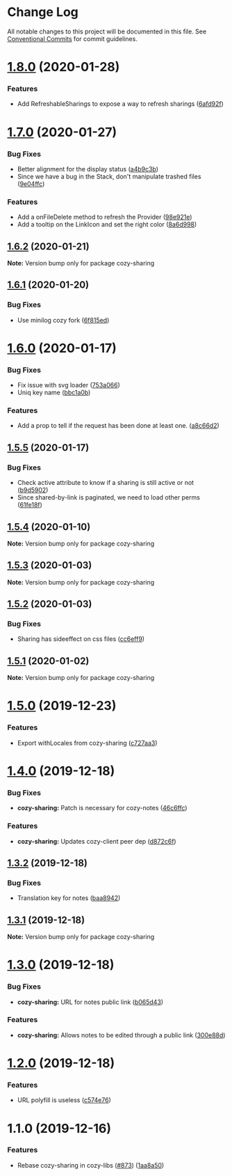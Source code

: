 # Change Log

All notable changes to this project will be documented in this file.
See [Conventional Commits](https://conventionalcommits.org) for commit guidelines.

# [1.8.0](https://github.com/cozy/cozy-libs/compare/cozy-sharing@1.7.0...cozy-sharing@1.8.0) (2020-01-28)


### Features

* Add RefreshableSharings to expose a way to refresh sharings ([6afd92f](https://github.com/cozy/cozy-libs/commit/6afd92f))





# [1.7.0](https://github.com/cozy/cozy-libs/compare/cozy-sharing@1.6.2...cozy-sharing@1.7.0) (2020-01-27)


### Bug Fixes

* Better alignment for the display status ([a4b9c3b](https://github.com/cozy/cozy-libs/commit/a4b9c3b))
* Since we have a bug in the Stack, don't manipulate trashed files ([9e04ffc](https://github.com/cozy/cozy-libs/commit/9e04ffc))


### Features

* Add a onFileDelete method to refresh the Provider ([98e921e](https://github.com/cozy/cozy-libs/commit/98e921e))
* Add a tooltip on the LinkIcon and set the right color ([8a6d998](https://github.com/cozy/cozy-libs/commit/8a6d998))





## [1.6.2](https://github.com/cozy/cozy-libs/compare/cozy-sharing@1.6.1...cozy-sharing@1.6.2) (2020-01-21)

**Note:** Version bump only for package cozy-sharing





## [1.6.1](https://github.com/cozy/cozy-libs/compare/cozy-sharing@1.6.0...cozy-sharing@1.6.1) (2020-01-20)


### Bug Fixes

* Use minilog cozy fork ([6f815ed](https://github.com/cozy/cozy-libs/commit/6f815ed))





# [1.6.0](https://github.com/cozy/cozy-libs/compare/cozy-sharing@1.5.5...cozy-sharing@1.6.0) (2020-01-17)


### Bug Fixes

* Fix issue with svg loader ([753a066](https://github.com/cozy/cozy-libs/commit/753a066))
* Uniq key name ([bbc1a0b](https://github.com/cozy/cozy-libs/commit/bbc1a0b))


### Features

* Add a prop to tell if the request has been done at least one. ([a8c66d2](https://github.com/cozy/cozy-libs/commit/a8c66d2))





## [1.5.5](https://github.com/cozy/cozy-libs/compare/cozy-sharing@1.5.4...cozy-sharing@1.5.5) (2020-01-17)


### Bug Fixes

* Check active attribute to know if a sharing is still active or not ([b9d5902](https://github.com/cozy/cozy-libs/commit/b9d5902))
* Since shared-by-link is paginated, we need to load other perms ([61fe18f](https://github.com/cozy/cozy-libs/commit/61fe18f))





## [1.5.4](https://github.com/cozy/cozy-libs/compare/cozy-sharing@1.5.3...cozy-sharing@1.5.4) (2020-01-10)

**Note:** Version bump only for package cozy-sharing





## [1.5.3](https://github.com/cozy/cozy-libs/compare/cozy-sharing@1.5.2...cozy-sharing@1.5.3) (2020-01-03)

**Note:** Version bump only for package cozy-sharing





## [1.5.2](https://github.com/cozy/cozy-libs/compare/cozy-sharing@1.5.1...cozy-sharing@1.5.2) (2020-01-03)


### Bug Fixes

* Sharing has sideeffect on css files ([cc6eff9](https://github.com/cozy/cozy-libs/commit/cc6eff9))





## [1.5.1](https://github.com/cozy/cozy-libs/compare/cozy-sharing@1.5.0...cozy-sharing@1.5.1) (2020-01-02)

**Note:** Version bump only for package cozy-sharing





# [1.5.0](https://github.com/cozy/cozy-libs/compare/cozy-sharing@1.4.0...cozy-sharing@1.5.0) (2019-12-23)


### Features

* Export withLocales from cozy-sharing ([c727aa3](https://github.com/cozy/cozy-libs/commit/c727aa3))





# [1.4.0](https://github.com/cozy/cozy-libs/compare/cozy-sharing@1.3.2...cozy-sharing@1.4.0) (2019-12-18)


### Bug Fixes

* **cozy-sharing:** Patch is necessary for cozy-notes ([46c6ffc](https://github.com/cozy/cozy-libs/commit/46c6ffc))


### Features

* **cozy-sharing:** Updates cozy-client peer dep ([d872c6f](https://github.com/cozy/cozy-libs/commit/d872c6f))





## [1.3.2](https://github.com/cozy/cozy-libs/compare/cozy-sharing@1.3.1...cozy-sharing@1.3.2) (2019-12-18)


### Bug Fixes

* Translation key for notes ([baa8942](https://github.com/cozy/cozy-libs/commit/baa8942))





## [1.3.1](https://github.com/cozy/cozy-libs/compare/cozy-sharing@1.3.0...cozy-sharing@1.3.1) (2019-12-18)

**Note:** Version bump only for package cozy-sharing





# [1.3.0](https://github.com/cozy/cozy-libs/compare/cozy-sharing@1.2.0...cozy-sharing@1.3.0) (2019-12-18)


### Bug Fixes

* **cozy-sharing:** URL for notes public link ([b065d43](https://github.com/cozy/cozy-libs/commit/b065d43))


### Features

* **cozy-sharing:** Allows notes to be edited through a public link ([300e88d](https://github.com/cozy/cozy-libs/commit/300e88d))





# [1.2.0](https://github.com/cozy/cozy-libs/compare/cozy-sharing@1.1.0...cozy-sharing@1.2.0) (2019-12-18)


### Features

* URL polyfill is useless ([c574e76](https://github.com/cozy/cozy-libs/commit/c574e76))





# 1.1.0 (2019-12-16)


### Features

* Rebase cozy-sharing in cozy-libs ([#873](https://github.com/cozy/cozy-libs/issues/873)) ([1aa8a50](https://github.com/cozy/cozy-libs/commit/1aa8a50))
